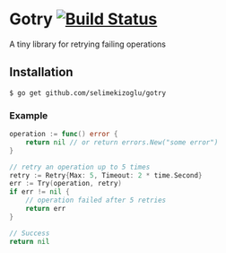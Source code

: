 Gotry [![Build Status](https://travis-ci.org/selimekizoglu/gotry.svg?branch=master)](https://travis-ci.org/selimekizoglu/gotry)
===============

A tiny library for retrying failing operations


Installation
------------
```shell
$ go get github.com/selimekizoglu/gotry
```

### Example

```go
operation := func() error {
    return nil // or return errors.New("some error")
}

// retry an operation up to 5 times
retry := Retry{Max: 5, Timeout: 2 * time.Second}
err := Try(operation, retry)
if err != nil {
    // operation failed after 5 retries
    return err
}

// Success
return nil
```
